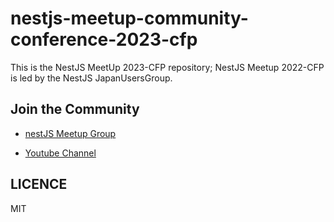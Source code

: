 # nestjs-meetup-community-conference-2023-cfp

This is the NestJS MeetUp 2023-CFP repository; NestJS Meetup 2022-CFP is led by the NestJS JapanUsersGroup.

## Join the Community

- [nestJS Meetup Group](https://nest-jp.connpass.com/)

- [Youtube Channel](https://www.youtube.com/channel/UChXmcut8xDOG7Rfn5GpHsWg)

## LICENCE

MIT
